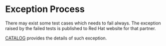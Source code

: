 <!-- markdownlint-disable line-length no-bare-urls -->
# Exception Process

There may exist some test cases which needs to fail always. The exception raised by the failed tests is published to Red Hat website for that partner.

[CATALOG](https://github.com/redhat-best-practices-for-k8s/certsuite/blob/main/CATALOG.md) provides the details of such exception.
